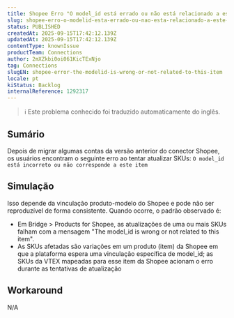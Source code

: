 ```yaml
---
title: Shopee Erro "O model_id está errado ou não está relacionado a este item"
slug: shopee-erro-o-modelid-esta-errado-ou-nao-esta-relacionado-a-este-item
status: PUBLISHED
createdAt: 2025-09-15T17:42:12.139Z
updatedAt: 2025-09-15T17:42:12.139Z
contentType: knownIssue
productTeam: Connections
author: 2mXZkbi0oi061KicTExNjo
tag: Connections
slugEN: shopee-error-the-modelid-is-wrong-or-not-related-to-this-item
locale: pt
kiStatus: Backlog
internalReference: 1292317
---
```


>ℹ️ Este problema conhecido foi traduzido automaticamente do inglês.

## Sumário


Depois de migrar algumas contas da versão anterior do conector Shopee, os usuários encontram o seguinte erro ao tentar atualizar SKUs:
`O model_id está incorreto ou não corresponde a este item`
## Simulação


Isso depende da vinculação produto-modelo do Shopee e pode não ser reproduzível de forma consistente. Quando ocorre, o padrão observado é:

- Em Bridge > Products for Shopee, as atualizações de uma ou mais SKUs falham com a mensagem "The model_id is wrong or not related to this item".
- As SKUs afetadas são variações em um produto (item) da Shopee em que a plataforma espera uma vinculação específica de model_id; as SKUs da VTEX mapeadas para esse item da Shopee acionam o erro durante as tentativas de atualização
## Workaround


N/A



